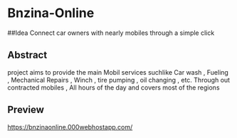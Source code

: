 # Bnzina-Online
##Idea
Connect car owners with nearly mobiles through a simple click

## Abstract
project aims to
provide the main Mobil services suchlike Car wash , Fueling , Mechanical Repairs , Winch , tire pumping , oil changing , etc.
Through out contracted mobiles , All hours of the day and covers most of the regions

## Preview
https://bnzinaonline.000webhostapp.com/
